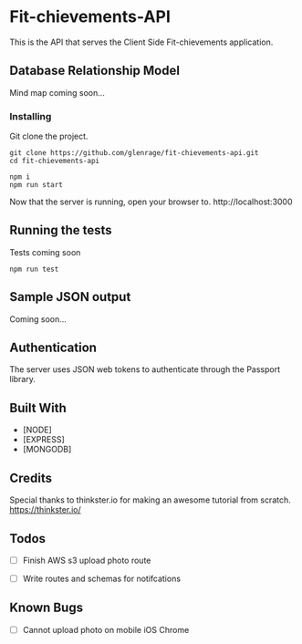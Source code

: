 # Fit-chievements-API

This is the API that serves the Client Side Fit-chievements application.

## Database Relationship Model
Mind map coming soon...

### Installing

Git clone the project.

```
git clone https://github.com/glenrage/fit-chievements-api.git
cd fit-chievements-api

npm i
npm run start
```

Now that the server is running, open your browser to.
http://localhost:3000


## Running the tests

Tests coming soon

```
npm run test

```
## Sample JSON output
Coming soon...

## Authentication
The server uses JSON web tokens to authenticate through the Passport library.

## Built With
* [NODE]
* [EXPRESS]
* [MONGODB]


## Credits
Special thanks to thinkster.io for making an awesome tutorial from scratch.
https://thinkster.io/

## Todos
* [ ] Finish AWS s3 upload photo route
* [ ] Write routes and schemas for notifcations


## Known Bugs
* [ ] Cannot upload photo on mobile iOS Chrome
